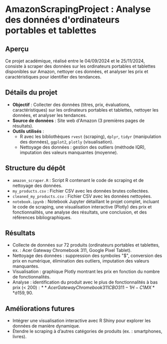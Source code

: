 # AmazonScrapingProject : Analyse des données d'ordinateurs portables et tablettes

## Aperçu
Ce projet académique, réalisé entre le 04/09/2024 et le 25/11/2024, consiste à scraper des données sur les ordinateurs portables et tablettes disponibles sur Amazon, nettoyer ces données, et analyser les prix et caractéristiques pour identifier des tendances.

## Détails du projet
- **Objectif** : Collecter des données (titres, prix, évaluations, caractéristiques) sur les ordinateurs portables et tablettes, nettoyer les données, et analyser les tendances.
- **Source de données** : Site web d'Amazon (3 premières pages de résultats).
- **Outils utilisés** :
  - R avec les bibliothèques `rvest` (scraping), `dplyr`, `tidyr` (manipulation des données), `ggplot2`, `plotly` (visualisation).
  - Nettoyage des données : gestion des outliers (méthode IQR), imputation des valeurs manquantes (moyenne).

## Structure du dépôt
- `amazon_scraper.R` : Script R contenant le code de scraping et de nettoyage des données.
- `my_products.csv` : Fichier CSV avec les données brutes collectées.
- `cleaned_my_products.csv` : Fichier CSV avec les données nettoyées.
- `notebook.ipynb` : Notebook Jupyter détaillant le projet complet, incluant le code de scraping, une visualisation interactive (Plotly) des prix et fonctionnalités, une analyse des résultats, une conclusion, et des références bibliographiques.

## Résultats
- Collecte de données sur 72 produits (ordinateurs portables et tablettes, ex. : Acer Gateway Chromebook 311, Google Pixel Tablet).
- Nettoyage des données : suppression des symboles "$", conversion des prix en numérique, élimination des outliers, imputation des valeurs manquantes.
- Visualisation : graphique Plotly montrant les prix en fonction du nombre de fonctionnalités.
- Analyse : identification du produit avec le plus de fonctionnalités à bas prix (< 200$) : **Acer Gateway Chromebook 311 CBO311-1H-C1MX** à 159,90$.

## Améliorations futures
- Intégrer une visualisation interactive avec R Shiny pour explorer les données de manière dynamique.
- Étendre le scraping à d’autres catégories de produits (ex. : smartphones, livres).
